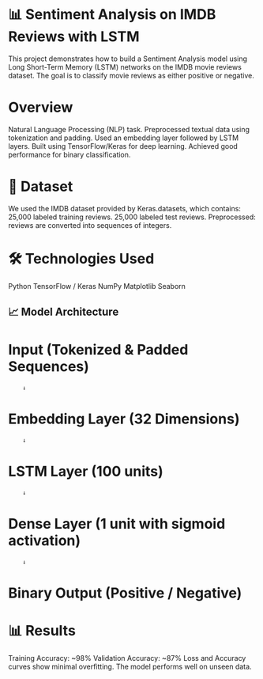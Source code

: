 # 📊 Sentiment Analysis on IMDB Reviews with LSTM

This project demonstrates how to build a Sentiment Analysis model using Long Short-Term Memory (LSTM) networks on the IMDB movie reviews dataset. The goal is to classify movie reviews as either positive or negative.

# Overview

Natural Language Processing (NLP) task.
Preprocessed textual data using tokenization and padding.
Used an embedding layer followed by LSTM layers.
Built using TensorFlow/Keras for deep learning.
Achieved good performance for binary classification.

# 📂 Dataset

We used the IMDB dataset provided by Keras.datasets, which contains:
25,000 labeled training reviews.
25,000 labeled test reviews.
Preprocessed: reviews are converted into sequences of integers.

# 🛠️ Technologies Used

Python
TensorFlow / Keras
NumPy
Matplotlib
Seaborn

## 📈 Model Architecture

# Input (Tokenized & Padded Sequences)
        ↓
# Embedding Layer (32 Dimensions)
        ↓
# LSTM Layer (100 units)
        ↓
# Dense Layer (1 unit with sigmoid activation)
        ↓
# Binary Output (Positive / Negative)

# 📊 Results

Training Accuracy: ~98%
Validation Accuracy: ~87%
Loss and Accuracy curves show minimal overfitting.
The model performs well on unseen data.

